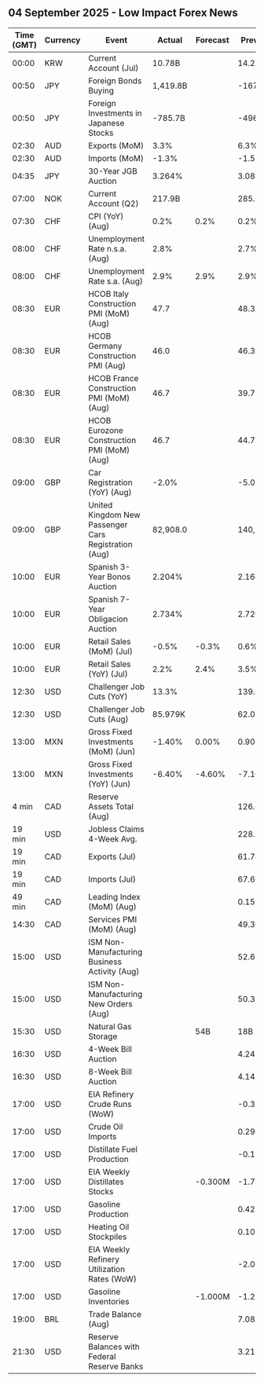 ## 04 September 2025 - Low Impact Forex News

| Time (GMT) | Currency | Event | Actual | Forecast | Previous |
|------|----------|-------|--------|----------|----------|
| 00:00 | KRW | Current Account (Jul) | 10.78B |  | 14.27B |
| 00:50 | JPY | Foreign Bonds Buying | 1,419.8B |  | -167.2B |
| 00:50 | JPY | Foreign Investments in Japanese Stocks | -785.7B |  | -496.2B |
| 02:30 | AUD | Exports (MoM) | 3.3% |  | 6.3% |
| 02:30 | AUD | Imports (MoM) | -1.3% |  | -1.5% |
| 04:35 | JPY | 30-Year JGB Auction | 3.264% |  | 3.089% |
| 07:00 | NOK | Current Account (Q2) | 217.9B |  | 285.3B |
| 07:30 | CHF | CPI (YoY) (Aug) | 0.2% | 0.2% | 0.2% |
| 08:00 | CHF | Unemployment Rate n.s.a. (Aug) | 2.8% |  | 2.7% |
| 08:00 | CHF | Unemployment Rate s.a. (Aug) | 2.9% | 2.9% | 2.9% |
| 08:30 | EUR | HCOB Italy Construction PMI (MoM) (Aug) | 47.7 |  | 48.3 |
| 08:30 | EUR | HCOB Germany Construction PMI (Aug) | 46.0 |  | 46.3 |
| 08:30 | EUR | HCOB France Construction PMI (MoM) (Aug) | 46.7 |  | 39.7 |
| 08:30 | EUR | HCOB Eurozone Construction PMI (MoM) (Aug) | 46.7 |  | 44.7 |
| 09:00 | GBP | Car Registration (YoY) (Aug) | -2.0% |  | -5.0% |
| 09:00 | GBP | United Kingdom New Passenger Cars Registration (Aug) | 82,908.0 |  | 140,154.0 |
| 10:00 | EUR | Spanish 3-Year Bonos Auction | 2.204% |  | 2.166% |
| 10:00 | EUR | Spanish 7-Year Obligacion Auction | 2.734% |  | 2.720% |
| 10:00 | EUR | Retail Sales (MoM) (Jul) | -0.5% | -0.3% | 0.6% |
| 10:00 | EUR | Retail Sales (YoY) (Jul) | 2.2% | 2.4% | 3.5% |
| 12:30 | USD | Challenger Job Cuts (YoY) | 13.3% |  | 139.8% |
| 12:30 | USD | Challenger Job Cuts (Aug) | 85.979K |  | 62.075K |
| 13:00 | MXN | Gross Fixed Investments (MoM) (Jun) | -1.40% | 0.00% | 0.90% |
| 13:00 | MXN | Gross Fixed Investments (YoY) (Jun) | -6.40% | -4.60% | -7.10% |
| 4 min | CAD | Reserve Assets Total (Aug) |  |  | 126.6B |
| 19 min | USD | Jobless Claims 4-Week Avg. |  |  | 228.50K |
| 19 min | CAD | Exports (Jul) |  |  | 61.74B |
| 19 min | CAD | Imports (Jul) |  |  | 67.60B |
| 49 min | CAD | Leading Index (MoM) (Aug) |  |  | 0.15% |
| 14:30 | CAD | Services PMI (MoM) (Aug) |  |  | 49.30% |
| 15:00 | USD | ISM Non-Manufacturing Business Activity (Aug) |  |  | 52.6 |
| 15:00 | USD | ISM Non-Manufacturing New Orders (Aug) |  |  | 50.3 |
| 15:30 | USD | Natural Gas Storage |  | 54B | 18B |
| 16:30 | USD | 4-Week Bill Auction |  |  | 4.245% |
| 16:30 | USD | 8-Week Bill Auction |  |  | 4.145% |
| 17:00 | USD | EIA Refinery Crude Runs (WoW) |  |  | -0.328M |
| 17:00 | USD | Crude Oil Imports |  |  | 0.299M |
| 17:00 | USD | Distillate Fuel Production |  |  | -0.113M |
| 17:00 | USD | EIA Weekly Distillates Stocks |  | -0.300M | -1.786M |
| 17:00 | USD | Gasoline Production |  |  | 0.427M |
| 17:00 | USD | Heating Oil Stockpiles |  |  | 0.102M |
| 17:00 | USD | EIA Weekly Refinery Utilization Rates (WoW) |  |  | -2.0% |
| 17:00 | USD | Gasoline Inventories |  | -1.000M | -1.236M |
| 19:00 | BRL | Trade Balance (Aug) |  |  | 7.08B |
| 21:30 | USD | Reserve Balances with Federal Reserve Banks |  |  | 3.217T |

